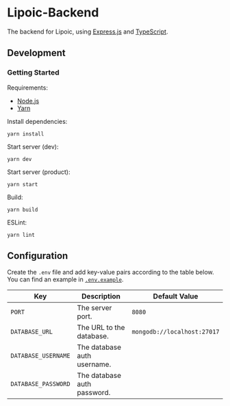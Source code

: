 # Lipoic-Backend

The backend for Lipoic, using [Express.js](https://expressjs.com/) and [TypeScript](https://www.typescriptlang.org/).

## Development

### Getting Started

Requirements:
- [Node.js](https://nodejs.org)
- [Yarn](https://yarnpkg.com/getting-started/install)

Install dependencies:
```shell
yarn install
```

Start server (dev):
```shell
yarn dev
```

Start server (product):
```shell
yarn start
```

Build:
```shell
yarn build
```

ESLint:
```shell
yarn lint
```

## Configuration

Create the `.env` file and add key-value pairs according to the table below.
You can find an example in [`.env.example`](.env.example).

| Key                 | Description                 | Default Value               |
|---------------------|-----------------------------|-----------------------------|
| `PORT`              | The server port.            | `8080`                      |
| `DATABASE_URL`      | The URL to the database.    | `mongodb://localhost:27017` |
| `DATABASE_USERNAME` | The database auth username. |                             |
| `DATABASE_PASSWORD` | The database auth password. |                             |
